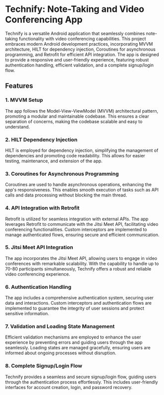 # Technify: Note-Taking and Video Conferencing App

Technify is a versatile Android application that seamlessly combines note-taking functionality with video conferencing capabilities. This project embraces modern Android development practices, incorporating MVVM architecture, HILT for dependency injection, Coroutines for asynchronous programming, and Retrofit for efficient API integration. The app is designed to provide a responsive and user-friendly experience, featuring robust authentication handling, efficient validation, and a complete signup/login flow.

## Features

### 1. MVVM Setup
The app follows the Model-View-ViewModel (MVVM) architectural pattern, promoting a modular and maintainable codebase. This ensures a clear separation of concerns, making the codebase scalable and easy to understand.

### 2. HILT Dependency Injection
HILT is employed for dependency injection, simplifying the management of dependencies and promoting code readability. This allows for easier testing, maintenance, and extension of the app.

### 3. Coroutines for Asynchronous Programming
Coroutines are used to handle asynchronous operations, enhancing the app's responsiveness. This enables smooth execution of tasks such as API calls and data processing without blocking the main thread.

### 4. API Integration with Retrofit
Retrofit is utilized for seamless integration with external APIs. The app leverages Retrofit to communicate with the Jitsi Meet API, facilitating video conferencing functionalities. Custom interceptors are implemented to manage authenticated flows, ensuring secure and efficient communication.

### 5. Jitsi Meet API Integration
The app incorporates the Jitsi Meet API, allowing users to engage in video conferences with remarkable scalability. With the capability to handle up to 70-80 participants simultaneously, Technify offers a robust and reliable video conferencing experience.

### 6. Authentication Handling
The app includes a comprehensive authentication system, securing user data and interactions. Custom interceptors and authentication flows are implemented to guarantee the integrity of user sessions and protect sensitive information.

### 7. Validation and Loading State Management
Efficient validation mechanisms are employed to enhance the user experience by preventing errors and guiding users through the app seamlessly. Loading states are managed gracefully, ensuring users are informed about ongoing processes without disruption.

### 8. Complete Signup/Login Flow
Technify provides a seamless and secure signup/login flow, guiding users through the authentication process effortlessly. This includes user-friendly interfaces for account creation, login, and password recovery.


